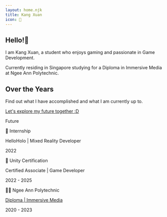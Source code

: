 ```yaml
---
layout: home.njk
title: Kang Xuan
icon: 👋
---
```

## Hello!👋
I am Kang Xuan, a student who enjoys gaming and passionate in Game Development.

Currently residing in Singapore studying for a Diploma in Immersive Media at Ngee Ann Polytechnic.

## Over the Years
Find out what I have accomplished and what I am currently up to.

<div class="position-relative mt-5">
    <div class="timeline p-exclude">
    <div class="timeline--content">
        <p class=""><a href="https://twitter.com/who82848582">Let's explore my future together :D</a></p>
        <p class="year">Future</p>
    </div>
    <div class="timeline--content">
        <p class="fw-bold">📆 Internship</p>
        <p class="">HelloHolo | Mixed Reality Developer</p>
        <p class="year">2022</p>
    </div>
    <div class="timeline--content">
        <p class="fw-bold">📜 Unity Certification</p>
        <p class="">Certified Associate | Game Developer</p>
        <p class="year">2022 - 2025</p>
    </div>
    <div class="timeline--content">
        <p class="fw-bold">🧑‍🎓 Ngee Ann Polytechnic</p>
        <p class=""><a href="https://www.np.edu.sg/ict/Pages/im.aspx">Diploma | Immersive Media</a></p>
        <p class="year">2020 - 2023</p>
    </div>
    </div>
</div>